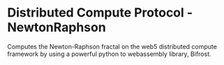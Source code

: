 # Distributed Compute Protocol - NewtonRaphson

Computes the Newton-Raphson fractal on the web5 distributed compute framework by using a powerful python to webassembly library, Bifrost.
